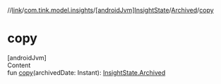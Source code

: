 //[link](../../../index.md)/[com.tink.model.insights](../../index.md)/[[androidJvm]InsightState](../index.md)/[Archived](index.md)/[copy](copy.md)



# copy  
[androidJvm]  
Content  
fun [copy](copy.md)(archivedDate: Instant): [InsightState.Archived](index.md)  



